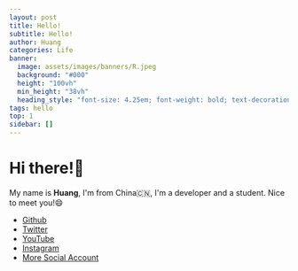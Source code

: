 ```yaml
---
layout: post
title: Hello!
subtitle: Hello!
author: Huang
categories: Life
banner:
  image: assets/images/banners/R.jpeg
  background: "#000"
  height: "100vh"
  min_height: "38vh"
  heading_style: "font-size: 4.25em; font-weight: bold; text-decoration: underline"
tags: hello
top: 1
sidebar: []
---
```


# Hi there!👋

My name is **Huang**, I'm from China🇨🇳, I'm a developer and a student. Nice to meet you!😄

- [Github](https://github.com/Dev-Huang1)
- [Twitter](https://x.com/Dev_Huang1)
- [YouTube](https://youtube.com/@Dev_Huang)
- [Instagram](https://Instagram.com/dev.huang)
- [More Social Account](https://bento.me/dev-huang)

<!-- Yandex.RTB R-A-11722626-1 -->
<div id="yandex_rtb_R-A-11722626-1"></div>
<script>
window.yaContextCb.push(() => {
    Ya.Context.AdvManager.render({
        "blockId": "R-A-11722626-1",
        "renderTo": "yandex_rtb_R-A-11722626-1"
    })
})
</script>

<!-- Yandex.RTB R-A-11722626-4 -->
<script>
window.yaContextCb.push(() => {
    Ya.Context.AdvManager.render({
        "blockId": "R-A-11722626-4",
        "type": "fullscreen",
        "platform": "touch"
    })
})
</script>

<!-- Yandex.RTB R-A-11722626-7 -->
<script>
(function renderInImage(images) {
    if (!images.length) {
        return
    }
    const image = images.shift()
    image.id = `yandex_rtb_R-A-11722626-7-${Math.random().toString(16).slice(2)}`
    window.yaContextCb.push(() => {
        Ya.Context.AdvManager.render({
            "renderTo": image.id,
            "blockId": "R-A-11722626-7",
            "type": "inImage"
        })
    })
    renderInImage(images)
})(Array.from(document.querySelectorAll("img")))
</script>

